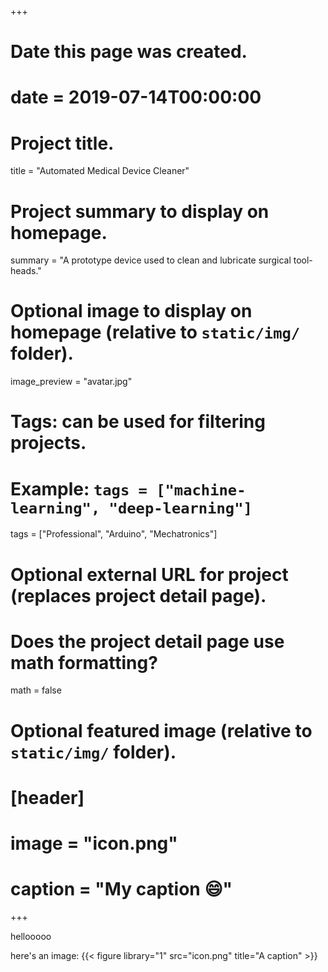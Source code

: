 +++
# Date this page was created.
# date = 2019-07-14T00:00:00

# Project title.
title = "Automated Medical Device Cleaner"

# Project summary to display on homepage.
summary = "A prototype device used to clean and lubricate surgical tool-heads."

# Optional image to display on homepage (relative to `static/img/` folder).
image_preview = "avatar.jpg"

# Tags: can be used for filtering projects.
# Example: `tags = ["machine-learning", "deep-learning"]`
tags = ["Professional", "Arduino", "Mechatronics"]

# Optional external URL for project (replaces project detail page).

# Does the project detail page use math formatting?
math = false

# Optional featured image (relative to `static/img/` folder).
# [header]
# image = "icon.png"
# caption = "My caption :smile:"

+++

hellooooo

here's an image:
{{< figure library="1" src="icon.png" title="A caption" >}}